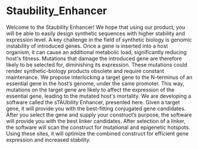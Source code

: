 # Staubility_Enhancer
Welcome to the Staubility Enhancer! We hope that using our product, you will be able to easily design synthetic sequences with higher stability and expression level.  A key challenge in the field of synthetic biology is genomic instability of introduced genes. Once a gene is inserted into a host organism, it can cause an additional metabolic load, significantly reducing host's fitness. Mutations that damage the introduced gene are therefore likely to be selected for, diminishing its expression. These mutations could render synthetic-biology products obsolete and require constant maintenance. 
We propose interlocking a target gene to the N-terminus of an essential gene in the host’s genome, under the same promoter. This way, mutations on the target gene are likely to affect the expression of the essential gene, leading to the mutated host's mortality. 
We are developing a software called the sTAUbility Enhancer, presented here. Given a target gene, it will provide you with the best-fitting conjugated gene candidates. After you select the gene and supply your construct’s purpose, the software will provide you with the best linker candidates. After selection of a linker, the software will scan the construct for mutational and epigenetic hotspots. Using these sites, it will optimize the combined construct for efficient gene expression and increased stability.
